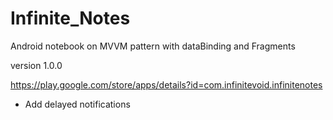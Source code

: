 # Infinite_Notes
Android notebook on MVVM pattern with dataBinding and Fragments

version 1.0.0

https://play.google.com/store/apps/details?id=com.infinitevoid.infinitenotes

* Add delayed notifications
